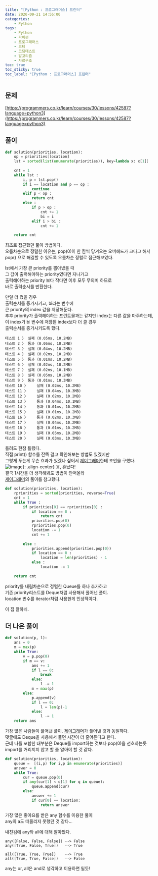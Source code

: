 ```yaml
---
title: "[Python : 프로그래머스] 프린터"
date: 2020-09-21 14:56:00
categories:
    - Python
tags:
    - Python
    - 파이썬
    - 프로그래머스
    - 코테
    - 코딩테스트
    - 알고리즘
    - 자료구조
toc: true
toc_sticky: true
toc_label: "[Python : 프로그래머스] 프린터"
---
```

## 문제
[https://programmers.co.kr/learn/courses/30/lessons/42587?language=python3](https://programmers.co.kr/learn/courses/30/lessons/42587?language=python3)
## 풀이
```python
def solution(priorities, location):
    op = priorities[location]
    lst = sorted(list(enumerate(priorities)), key=lambda x: x[1])
    
    cnt = 1
    while lst :
        i, p = lst.pop()
        if i == location and p == op :
            continue
        elif p < op :
            return cnt
        else :
            if p > op :
                cnt += 1
                bi = i
            elif i > bi :
                cnt += 1
        
    return cnt
```
최초로 접근했던 풀이 방법이다.  
오름차순으로 정렬한 이유는, pop(0)이 한 칸씩 당겨오는 오버헤드가 크다고 해서  
pop() 으로 해결할 수 있도록 오름차순 정렬로 접근해보았다.  
  
lst에서 가장 큰 priority를 뽑아냈을 때  
그 값이 출력해야하는 priority였다면 지나가고  
출력해야하는 priority 보다 작다면 이후 모두 무의미 하므로  
바로 출력순서를 반환한다.  
  
만일 더 컸을 경우  
출력순서를 증가시키고, bi라는 변수에  
큰 priority의 index 값을 저장해둔다.  
추후 priority가 출력해야하는 프린트물과는 같지만 index는 다른 값을 마주하는데,  
이 index가 bi 변수에 저장된 index보다 더 클 경우  
출력순서를 증가시키도록 했다.
```
테스트 1 〉	실패 (0.05ms, 10.2MB)
테스트 2 〉	통과 (0.06ms, 10.2MB)
테스트 3 〉	실패 (0.04ms, 10.2MB)
테스트 4 〉	실패 (0.02ms, 10.2MB)
테스트 5 〉	통과 (0.01ms, 10.2MB)
테스트 6 〉	실패 (0.02ms, 10.2MB)
테스트 7 〉	실패 (0.02ms, 10.1MB)
테스트 8 〉	실패 (0.05ms, 10.2MB)
테스트 9 〉	통과 (0.01ms, 10.3MB)
테스트 10 〉    실패 (0.02ms, 10.2MB)
테스트 11 〉	실패 (0.04ms, 10.3MB)
테스트 12 〉	실패 (0.02ms, 10.2MB)
테스트 13 〉	통과 (0.04ms, 10.1MB)
테스트 14 〉	통과 (0.01ms, 10.2MB)
테스트 15 〉	실패 (0.01ms, 10.2MB)
테스트 16 〉	통과 (0.02ms, 10.3MB)
테스트 17 〉	실패 (0.04ms, 10.2MB)
테스트 18 〉	통과 (0.01ms, 10.2MB)
테스트 19 〉	실패 (0.05ms, 10.2MB)
테스트 20 〉	실패 (0.03ms, 10.3MB)
```
틀려도 한참 틀렸다.  
직접 print() 함수를 잔뜩 걸고 확인해보는 방법도 있겠지만  
그렇게 푸는게 무슨 효과가 있겠나 싶어서 [제이그래머](https://jgrammer.tistory.com/entry/%ED%94%84%EB%A1%9C%EA%B7%B8%EB%9E%98%EB%A8%B8%EC%8A%A4-%ED%94%84%EB%A6%B0%ED%84%B0?category=903440)한테 조언을 구했다.  
![image](https://user-images.githubusercontent.com/37354145/93735713-d61f1f80-fc18-11ea-93cb-6bca4b4fa230.png){: .align-center}
응, 혼났다!  
결국 1시간을 더 생각해봐도 방법이 안떠올라  
[제이그래머](https://jgrammer.tistory.com/entry/%ED%94%84%EB%A1%9C%EA%B7%B8%EB%9E%98%EB%A8%B8%EC%8A%A4-%ED%94%84%EB%A6%B0%ED%84%B0?category=903440)의 풀이를 참고했다.  
```python
def solution(priorities, location):
    rpriorities = sorted(priorities, reverse=True)
    cnt = 1
    while True :
        if priorities[0] == rpriorities[0] :
            if location == 0 :
                return cnt
            priorities.pop(0)
            rpriorities.pop(0)
            location -= 1
            cnt += 1
        
        else :
            priorities.append(priorities.pop(0))
            if location == 0 :
                location = len(priorities) - 1
            else :
                location -= 1
        
    return cnt
```
priority를 내림차순으로 정렬한 Queue를 하나 추가하고  
기존 priority리스트를 Deque처럼 사용해서 풀어낸 풀이.  
location 변수를 iterator처럼 사용한게 인상적이다.  
  
이 집 잘하네.
## 더 나은 풀이
```python
def solution(p, l):
    ans = 0
    m = max(p)
    while True:
        v = p.pop(0)
        if m == v:
            ans += 1
            if l == 0:
                break
            else:
                l -= 1
            m = max(p)
        else:
            p.append(v)
            if l == 0:
                l = len(p)-1
            else:
                l -= 1
    return ans
```
가장 많은 사람들이 풀어낸 풀이.
[제이그래머](https://jgrammer.tistory.com/entry/%ED%94%84%EB%A1%9C%EA%B7%B8%EB%9E%98%EB%A8%B8%EC%8A%A4-%ED%94%84%EB%A6%B0%ED%84%B0?category=903440)가 풀어낸 것과 동일하다.  
댓글에도 Deque을 사용해서 풀면 시간이 더 줄어든다고 한다.  
근데 나를 포함한 대부분은 Deque를 import하는 것보다 pop(0)을 선호하는듯  
import를 거리끼지 않고 할 줄 알아야 할 것 같다.  

```python
def solution(priorities, location):
    queue =  [(i,p) for i,p in enumerate(priorities)]
    answer = 0
    while True:
        cur = queue.pop(0)
        if any(cur[1] < q[1] for q in queue):
            queue.append(cur)
        else:
            answer += 1
            if cur[0] == location:
                return answer
```
가장 많은 좋아요를 받은 any 함수를 이용한 풀이  
any의 a도 떠올리지 못했던 것 같다...  
  
내친김에 any와 all에 대해 알아봤다.
```
any([False, False, False]) --> False
any([True, False, True])   --> True

all([True, True, True])    --> True
all([True, True, False])   --> False
```
any는 or, all은 and로 생각하고 이용하면 될듯!  
  